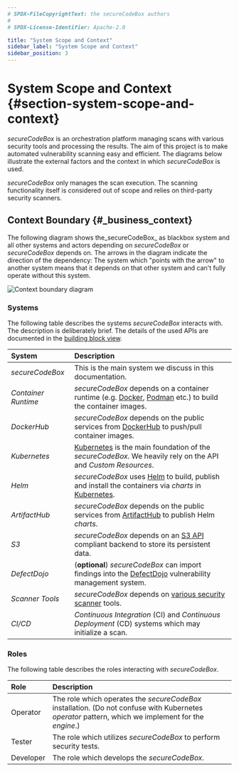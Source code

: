 ```yaml
---
# SPDX-FileCopyrightText: the secureCodeBox authors
#
# SPDX-License-Identifier: Apache-2.0

title: "System Scope and Context"
sidebar_label: "System Scope and Context"
sidebar_position: 3
---
```

# System Scope and Context {#section-system-scope-and-context}

_secureCodeBox_ is an orchestration platform managing scans with various security tools and processing the results. The aim of this project is to make automated vulnerability scanning easy and efficient. The diagrams below illustrate the external factors and the context in which _secureCodeBox_ is used.

_secureCodeBox_ only manages the scan execution. The scanning functionality itself is considered out of scope and relies on third-party security scanners.

## Context Boundary {#_business_context}

The following diagram shows the_secureCodeBox_ as blackbox system and all other systems and actors depending on _secureCodeBox_ or _secureCodeBox_ depends on. The arrows in the diagram indicate the direction of the dependency: The system which "points with the arrow" to another system means that it depends on that other system and can't fully operate without this system.  

![Context boundary diagram](/img/docs/architecture/context-boundary-diagram.png)

### Systems

The following table describes the systems _secureCodeBox_ interacts with. The description is deliberately brief. The details of the used APIs are documented in the [building block view](/docs/architecture/building_block_view).

| System              | Description                                                                                                                  |
|:--------------------|:-----------------------------------------------------------------------------------------------------------------------------|
| _secureCodeBox_     | This is the main system we discuss in this documentation.                                                                    |
| _Container Runtime_ | _secureCodeBox_ depends on a container runtime (e.g. [Docker][docker], [Podman][podman] etc.) to build the container images. |
| _DockerHub_         | _secureCodeBox_ depends on the public services from [DockerHub][docker-hub] to push/pull container images.                   |
| _Kubernetes_        | [Kubernetes][k8s] is the main foundation of the _secureCodeBox_. We heavily rely on the API and _Custom Resources_.          |
| _Helm_              | _secureCodeBox_ uses [Helm][helm] to build, publish and install the containers via _charts_ in [Kubernetes][k8s].            |
| _ArtifactHub_       | _secureCodeBox_ depends on the public services from [ArtifactHub][artifact-hub] to publish Helm _charts_.                    |
| _S3_                | _secureCodeBox_ depends on an [S3 API][s3-api] compliant backend to store its persistent data.                               |
| _DefectDojo_        | (**optional**) _secureCodeBox_ can import findings into the [DefectDojo][defectdojo] vulnerability management system.        |
| _Scanner Tools_     | _secureCodeBox_ depends on [various security scanner](/docs/scanners) tools.                                                 |
| _CI/CD_             | _Continuous Integration_ (CI) and _Continuous Deployment_ (CD) systems which may initialize a scan.                          | 

### Roles

The following table describes the roles interacting with _secureCodeBox_.

| Role      | Description                                                                                                                                         |
|:----------|:----------------------------------------------------------------------------------------------------------------------------------------------------|
| Operator  | The role which operates the _secureCodeBox_ installation. (Do not confuse with Kubernetes _operator_ pattern, which we implement for the _engine_.) |
| Tester    | The role which utilizes _secureCodeBox_ to perform security tests.                                                                                  |
| Developer | The role which develops the _secureCodeBox_.                                                                                                        |

[artifact-hub]: https://artifacthub.io/docs/
[defectdojo]:   https://www.defectdojo.org/
[docker]:       https://www.docker.com/
[docker-hub]:   https://hub.docker.com/
[helm]:         https://helm.sh/
[k8s]:          https://kubernetes.io/
[podman]:       https://podman.io/
[s3-api]:       https://docs.aws.amazon.com/AmazonS3/latest/API/Welcome.html

